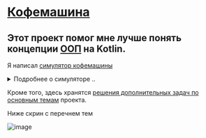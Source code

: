 # [Кофемашина](https://hyperskill.org/projects/67?track=18)

## Этот проект помог мне лучше понять концепции [ООП](https://github.com/ILYA-NASA/Software_design#Объектно-ориентированное-программирование) на Kotlin. 

Я написал [симулятор кофемашины](https://github.com/ILYA-NASA/Coffee_Machine/blob/master/Coffee%20Machine/task/src/machine/Main.kt)

<details>
<summary>Подробнее о симуляторе ..</summary>    
Кофемашина работает с кофе, молоком, сахаром и пластиковыми стаканчиками.    
Если что-то заканчивается, появляется уведомление.      
Можно приготовить три вида кофе: эспрессо, капучино и латте.     
Поскольку ничего не дается бесплатно, кофемашина также собирает деньги.    
</details>

Кроме того, здесь хранятся [решения дополнительных задач по основным темам](https://github.com/ILYA-NASA/Coffee_Machine/tree/master/Topics) проекта.  

Ниже скрин с перечнем тем 

![image](https://user-images.githubusercontent.com/99810114/219423545-ae8ad8bf-416b-4290-b696-11bca9706408.png)
